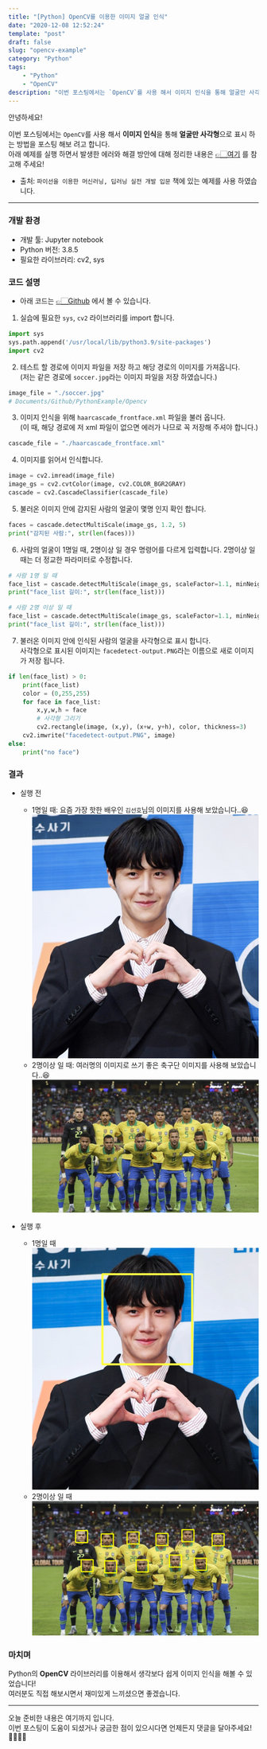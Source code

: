 ```yaml
---
title: "[Python] OpenCV를 이용한 이미지 얼굴 인식"
date: "2020-12-08 12:52:24"
template: "post"
draft: false
slug: "opencv-example"
category: "Python"
tags:
    - "Python"
    - "OpenCV"
description: "이번 포스팅에서는 `OpenCV`를 사용 해서 이미지 인식을 통해 얼굴만 사각형으로 표시 하는 방법을 포스팅 해보 려고 합니다."
---
```


안녕하세요!  

이번 포스팅에서는 `OpenCV`를 사용 해서 **이미지 인식**을 통해 **얼굴만 사각형**으로 표시 하는 방법을 포스팅 해보 려고 합니다.   
아래 예제를 실행 하면서 발생한 에러와 해결 방안에 대해 정리한 내용은 [👉🏻여기](https://shinsangeun.github.io/categories/Python/cv2-install) 를 참고해 주세요!


* 출처: `파이선을 이용한 머신러닝, 딥러닝 실전 개발 입문` 책에 있는 예제를 사용 하였습니다.

-----

### 개발 환경
- 개발 툴: Jupyter notebook
- Python 버전: 3.8.5
- 필요한 라이브러리: cv2, sys


### 코드 설명
- 아래 코드는 [👉🏻Github](https://github.com/shinsangeun/PythonStudy/tree/master/Opencv) 에서 볼 수 있습니다.

1. 실습에 필요한 `sys`, `cv2` 라이브러리를 import 합니다.
```python
import sys
sys.path.append('/usr/local/lib/python3.9/site-packages')
import cv2
``` 

2. 테스트 할 경로에 이미지 파일을 저장 하고 해당 경로의 이미지를 가져옵니다.  
(저는 같은 경로에 `soccer.jpg`라는 이미지 파일을 저장 하였습니다.) 
```python
image_file = "./soccer.jpg"
# Documents/Github/PythonExample/Opencv
```

3. 이미지 인식을 위해 `haarcascade_frontface.xml` 파일을 불러 옵니다.  
(이 때, 해당 경로에 저 xml 파일이 없으면 에러가 나므로 꼭 저장해 주셔야 합니다.)
```python
cascade_file = "./haarcascade_frontface.xml"
```

4. 이미지를 읽어서 인식합니다.
```python
image = cv2.imread(image_file)
image_gs = cv2.cvtColor(image, cv2.COLOR_BGR2GRAY)
cascade = cv2.CascadeClassifier(cascade_file)
```

5. 불러온 이미지 안에 감지된 사람의 얼굴이 몇명 인지 확인 합니다.
```python
faces = cascade.detectMultiScale(image_gs, 1.2, 5)
print("감지된 사람:", str(len(faces)))
```

6. 사람의 얼굴이 1명일 때, 2명이상 일 경우 명령어를 다르게 입력합니다. 2명이상 일 때는 더 정교한 파라미터로 수정합니다.
```python
# 사람 1명 일 때
face_list = cascade.detectMultiScale(image_gs, scaleFactor=1.1, minNeighbors=1, minSize=(150, 150))
print("face_list 길이:", str(len(face_list)))
```
```python
# 사람 2명 이상 일 때
face_list = cascade.detectMultiScale(image_gs, scaleFactor=1.1, minNeighbors=1, minSize=(50, 50), maxSize=(60,60))
print("face_list 길이:", str(len(face_list)))
```

7. 불러온 이미지 안에 인식된 사람의 얼굴을 사각형으로 표시 합니다.  
  사각형으로 표시된 이미지는 `facedetect-output.PNG`라는 이름으로 새로 이미지가 저장 됩니다.
```python
if len(face_list) > 0:
    print(face_list)
    color = (0,255,255)
    for face in face_list:
        x,y,w,h = face
        # 사각형 그리기
        cv2.rectangle(image, (x,y), (x+w, y+h), color, thickness=3)
    cv2.imwrite("facedetect-output.PNG", image)
else:
    print("no face")
```


### 결과
- 실행 전
  - 1명일 때: 요즘 가장 핫한 배우인 `김선호`님의 이미지를 사용해 보았습니다..😆  
   ![김선호](../../../static/assets/images/python/kimseonho.png) 
  - 2명이상 일 때: 여러명의 이미지로 쓰기 좋은 축구단 이미지를 사용해 보았습니다..😆  
   ![soccer](../../../static/assets/images/python/soccer.png)

- 실행 후
  - 1명일 때  
   ![김선호_result](../../../static/assets/images/python/kimseonho_result.png) 
  - 2명이상 일 때  
   ![soccer_result](../../../static/assets/images/python/soccer_result.png)


### 마치며
Python의 **OpenCV** 라이브러리를 이용해서 생각보다 쉽게 이미지 인식을 해볼 수 있었습니다!  
여러분도 직접 해보시면서 재미있게 느끼셨으면 좋겠습니다.

-----



오늘 준비한 내용은 여기까지 입니다.  
이번 포스팅이 도움이 되셨거나 궁금한 점이 있으시다면 언제든지 댓글을 달아주세요!🙋🏻‍♀️✨    